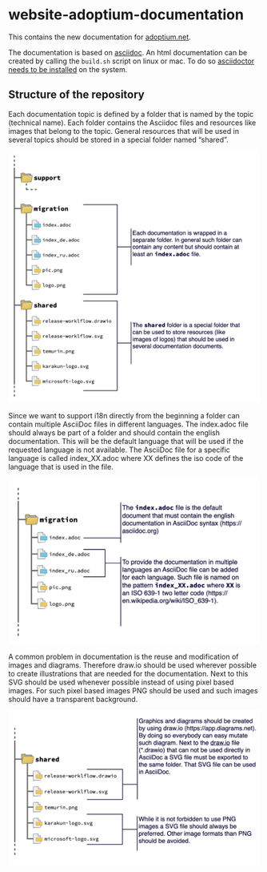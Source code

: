 # website-adoptium-documentation

This contains the new documentation for [adoptium.net](https://adoptium.net).

The documentation is based on [asciidoc](https://docs.asciidoctor.org/asciidoc/latest/). An html documentation can be created by calling the `build.sh` script on linux or mac. To do so [asciidoctor needs to be installed](https://docs.asciidoctor.org/asciidoctor/latest/install/) on the system. 

## Structure of the repository

Each documentation topic is defined by a folder that is named by the topic (technical name). 
Each folder contains the Asciidoc files and resources like images that belong to the topic.
General resources that will be used in several topics should be stored in a special folder named “shared”.

![repo structure](.readme/structure-1.png)

Since we want to support i18n directly from the beginning a folder can contain multiple AsciiDoc files in different languages.
The index.adoc file should always be part of a folder and should contain the english documentation.
This will be the default language that will be used if the requested language is not available.
The AsciiDoc file for a specific language is called index_XX.adoc where XX defines the iso code of the language that is used in the file.

![folder structure](.readme/structure-2.png)

A common problem in documentation is the reuse and modification of images and diagrams.
Therefore draw.io should be used wherever possible to create illustrations that are needed for the documentation.
Next to this SVG should be used whenever possible instead of using pixel based images.
For such pixel based images PNG should be used and such images should have a transparent background.

![shared resources structure](.readme/structure-3.png)

